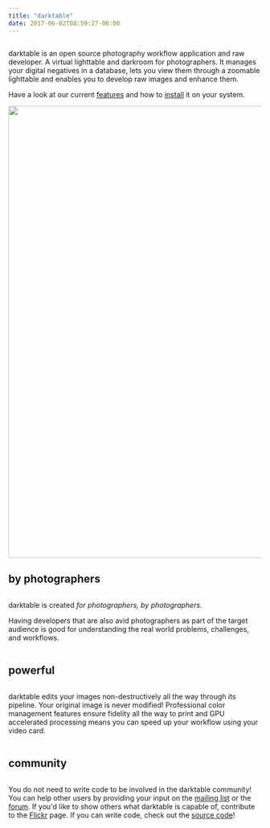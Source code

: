 ```yaml
---
title: "darktable"
date: 2017-06-02T08:59:27-06:00
---
```


<div class='container content description'>
    <div class='row'>
        <div class='column'>
            <p>darktable is an open source photography workflow application and raw developer. A virtual lighttable and darkroom for photographers. It manages your digital negatives in a database, lets you view them through a zoomable lighttable and enables you to develop raw images and enhance them.</p>
            <p>Have a look at our current <a href="/about/features/" title="features">features</a> and how to <a href="/install/" title="install">install</a> it on your system.</p>
        </div>
    </div>
</div>

<section class='screenshot'>
    <img src='/images/screenshot_lighttable.jpg' width='1440' height='900'>
</section>


<section class='description'>

  <div class="container title">
      <div class="row">
          <div class="column">
              <h2 class="desc-title">by photographers</h2>
          </div>
      </div>
  </div>
  <div class='container content feature'>
      <div class='row'>
          <div class='column'>
              <p>
                  darktable is created <em>for photographers, by photographers</em>.
              </p>
              <p>
              Having developers that are also avid photographers as part of the target audience is good for understanding the real world problems, challenges, and workflows.
              </p>
          </div>
      </div>
  </div>


  <div class="container title">
      <div class="row">
          <div class="column">
              <h2 class="desc-title">powerful</h2>
          </div>
      </div>
  </div>
  <div class='container content feature'>
      <div class='row'>
          <div class='column'>
              <p>
              darktable edits your images non-destructively all the way through its pipeline. Your original image is never modified! Professional color management features ensure fidelity all the way to print and GPU accelerated processing means you can speed up your workflow using your video card.
              </p>
          </div>
      </div>
  </div>


  <div class="container title">
      <div class="row">
          <div class="column">
              <h2 class="desc-title">community</h2>
          </div>
      </div>
  </div>
  <div class='container content feature'>
      <div class='row'>
          <div class='column'>
              <p>
              You do not need to write code to be involved in the darktable community! You can help other users by providing your input on the <a href="/contact/#how-to-get-in-contact" title="How to get in contact">mailing list</a> or the <a href="https://discuss.pixls.us/c/software/darktable" title="darktable Category on PIXLS.US">forum</a>. If you'd like to show others what darktable is capable of, contribute to the <a href="https://www.flickr.com/groups/1284326@N23/" title="darktable Flickr Group">Flickr</a> page. If you can write code, check out the <a href="https://github.com/darktable-org/darktable" title="darktable Repository on Github">source code</a>!
              </p>
          </div>
      </div>
  </div>

</section>
